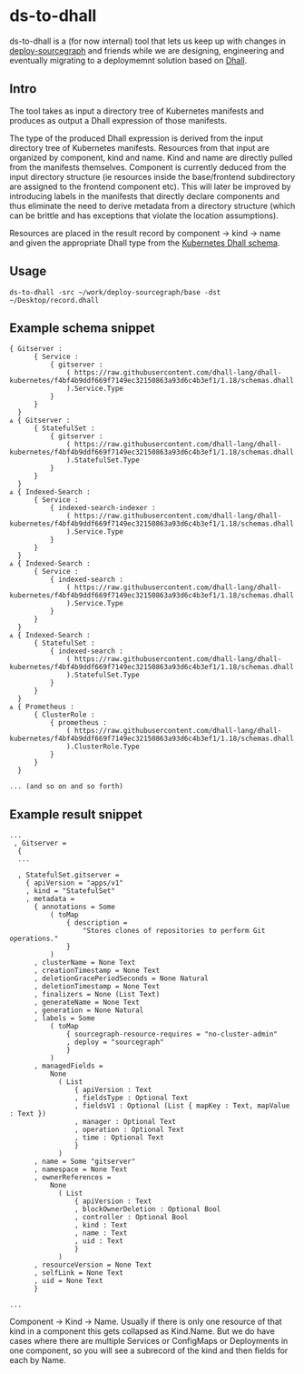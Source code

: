 # ds-to-dhall

ds-to-dhall is a (for now internal) tool that lets us keep up with changes in
[deploy-sourcegraph](https://github.com/sourcegraph/deploy-sourcegraph) and friends while we are designing, engineering
and eventually migrating to a deploymemnt solution based on [Dhall](https://dhall-lang.org/#).

## Intro

The tool takes as input a directory tree of Kubernetes manifests and produces as output a Dhall expression of those
manifests.

The type of the produced Dhall expression is derived from the input directory tree of Kubernetes manifests.
Resources from that input are organized by component, kind and name. Kind and name are directly pulled from the manifests
themselves. Component is currently deduced from the input directory structure (ie resources inside the base/frontend
 subdirectory are assigned to the frontend component etc). This will later be improved by introducing labels in the
 manifests that directly declare components and thus eliminate the need to derive metadata from a directory structure 
 (which can be brittle and has exceptions that violate the location assumptions).
 
 Resources are placed in the result record by component -> kind -> name and given the appropriate Dhall type from the
  [Kubernetes Dhall schema](https://github.com/dhall-lang/dhall-kubernetes/blob/master/1.18/schemas.dhall).

## Usage

```shell script
ds-to-dhall -src ~/work/deploy-sourcegraph/base -dst ~/Desktop/record.dhall
```  

## Example schema snippet

```text
{ Gitserver :
      { Service :
          { gitserver :
              ( https://raw.githubusercontent.com/dhall-lang/dhall-kubernetes/f4bf4b9ddf669f7149ec32150863a93d6c4b3ef1/1.18/schemas.dhall
              ).Service.Type
          }
      }
  }
⩓ { Gitserver :
      { StatefulSet :
          { gitserver :
              ( https://raw.githubusercontent.com/dhall-lang/dhall-kubernetes/f4bf4b9ddf669f7149ec32150863a93d6c4b3ef1/1.18/schemas.dhall
              ).StatefulSet.Type
          }
      }
  }
⩓ { Indexed-Search :
      { Service :
          { indexed-search-indexer :
              ( https://raw.githubusercontent.com/dhall-lang/dhall-kubernetes/f4bf4b9ddf669f7149ec32150863a93d6c4b3ef1/1.18/schemas.dhall
              ).Service.Type
          }
      }
  }
⩓ { Indexed-Search :
      { Service :
          { indexed-search :
              ( https://raw.githubusercontent.com/dhall-lang/dhall-kubernetes/f4bf4b9ddf669f7149ec32150863a93d6c4b3ef1/1.18/schemas.dhall
              ).Service.Type
          }
      }
  }
⩓ { Indexed-Search :
      { StatefulSet :
          { indexed-search :
              ( https://raw.githubusercontent.com/dhall-lang/dhall-kubernetes/f4bf4b9ddf669f7149ec32150863a93d6c4b3ef1/1.18/schemas.dhall
              ).StatefulSet.Type
          }
      }
  }
⩓ { Prometheus :
      { ClusterRole :
          { prometheus :
              ( https://raw.githubusercontent.com/dhall-lang/dhall-kubernetes/f4bf4b9ddf669f7149ec32150863a93d6c4b3ef1/1.18/schemas.dhall
              ).ClusterRole.Type
          }
      }
  }

... (and so on and so forth)
```

## Example result snippet
 
```text
...
 , Gitserver =
  {
  ... 
  
  , StatefulSet.gitserver =
    { apiVersion = "apps/v1"
    , kind = "StatefulSet"
    , metadata =
      { annotations = Some
          ( toMap
              { description =
                  "Stores clones of repositories to perform Git operations."
              }
          )
      , clusterName = None Text
      , creationTimestamp = None Text
      , deletionGracePeriodSeconds = None Natural
      , deletionTimestamp = None Text
      , finalizers = None (List Text)
      , generateName = None Text
      , generation = None Natural
      , labels = Some
          ( toMap
              { sourcegraph-resource-requires = "no-cluster-admin"
              , deploy = "sourcegraph"
              }
          )
      , managedFields =
          None
            ( List
                { apiVersion : Text
                , fieldsType : Optional Text
                , fieldsV1 : Optional (List { mapKey : Text, mapValue : Text })
                , manager : Optional Text
                , operation : Optional Text
                , time : Optional Text
                }
            )
      , name = Some "gitserver"
      , namespace = None Text
      , ownerReferences =
          None
            ( List
                { apiVersion : Text
                , blockOwnerDeletion : Optional Bool
                , controller : Optional Bool
                , kind : Text
                , name : Text
                , uid : Text
                }
            )
      , resourceVersion = None Text
      , selfLink = None Text
      , uid = None Text
      }

...

```

Component -> Kind -> Name. Usually if there is only one resource of that kind in a component this gets collapsed
as Kind.Name. But we do have cases where there are multiple Services or ConfigMaps or Deployments in one component, so
you will see a subrecord of the kind and then fields for each by Name.
